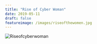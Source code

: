 ```yaml
---
title: "Rise of Cyber Woman"
date: 2019-05-11
draft: false
featureimage: /images/riseofthewomen.jpg
---
```



![Riseofcyberwoman](/images/riseofthewomen.jpg)
